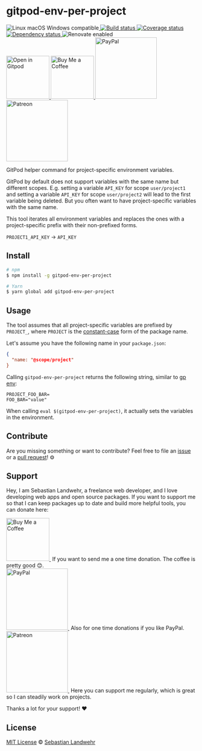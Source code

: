 <!-- TITLE/ -->
# gitpod-env-per-project
<!-- /TITLE -->

<!-- BADGES/ -->
  <p>
    <img src="https://img.shields.io/badge/os-linux%20%7C%C2%A0macos%20%7C%C2%A0windows-blue" alt="Linux macOS Windows compatible"><a href="https://github.com/dword-design/gitpod-env-per-project/actions">
      <img
        src="https://github.com/dword-design/gitpod-env-per-project/workflows/build/badge.svg"
        alt="Build status"
      >
    </a><a href="https://codecov.io/gh/dword-design/gitpod-env-per-project">
      <img
        src="https://codecov.io/gh/dword-design/gitpod-env-per-project/branch/master/graph/badge.svg"
        alt="Coverage status"
      >
    </a><a href="https://david-dm.org/dword-design/gitpod-env-per-project">
      <img src="https://img.shields.io/david/dword-design/gitpod-env-per-project" alt="Dependency status">
    </a><img src="https://img.shields.io/badge/renovate-enabled-brightgreen" alt="Renovate enabled"><br/><a href="https://gitpod.io/#https://github.com/dword-design/gitpod-env-per-project">
      <img
        src="https://gitpod.io/button/open-in-gitpod.svg"
        alt="Open in Gitpod"
        width="114"
      >
    </a><a href="https://www.buymeacoffee.com/dword">
      <img
        src="https://www.buymeacoffee.com/assets/img/guidelines/download-assets-sm-2.svg"
        alt="Buy Me a Coffee"
        width="114"
      >
    </a><a href="https://paypal.me/SebastianLandwehr">
      <img
        src="https://sebastianlandwehr.com/images/paypal.svg"
        alt="PayPal"
        width="163"
      >
    </a><a href="https://www.patreon.com/dworddesign">
      <img
        src="https://sebastianlandwehr.com/images/patreon.svg"
        alt="Patreon"
        width="163"
      >
    </a>
</p>
<!-- /BADGES -->

<!-- DESCRIPTION/ -->
GitPod helper command for project-specific environment variables.
<!-- /DESCRIPTION -->

GitPod by default does not support variables with the same name but different scopes. E.g. setting a variable `API_KEY` for scope `user/project1` and setting a variable `API_KEY` for scope `user/project2` will lead to the first variable being deleted. But you often want to have project-specific variables with the same name.

This tool iterates all environment variables and replaces the ones with a project-specific prefix with their non-prefixed forms.

`PROJECT1_API_KEY` -> `API_KEY`

<!-- INSTALL/ -->
## Install

```bash
# npm
$ npm install -g gitpod-env-per-project

# Yarn
$ yarn global add gitpod-env-per-project
```
<!-- /INSTALL -->

## Usage

The tool assumes that all project-specific variables are prefixed by `PROJECT_`, where `PROJECT` is the [constant-case](https://github.com/blakeembrey/change-case/tree/master/packages/constant-case) form of the package name.

Let's assume you have the following name in your `package.json`:

```json
{
  "name: "@scope/project"
}
```

Calling `gitpod-env-per-project` returns the following string, similar to [gp env](https://www.gitpod.io/docs/environment-variables#using-the-command-line-code-classlanguage-textgp-envcode):

```
PROJECT_FOO_BAR=
FOO_BAR="value"
```

When calling `eval $(gitpod-env-per-project)`, it actually sets the variables in the environment.

<!-- LICENSE/ -->
## Contribute

Are you missing something or want to contribute? Feel free to file an [issue](https://github.com/dword-design/gitpod-env-per-project/issues) or a [pull request](https://github.com/dword-design/gitpod-env-per-project/pulls)! ⚙️

## Support

Hey, I am Sebastian Landwehr, a freelance web developer, and I love developing web apps and open source packages. If you want to support me so that I can keep packages up to date and build more helpful tools, you can donate here:

<p>
  <a href="https://www.buymeacoffee.com/dword">
    <img
      src="https://www.buymeacoffee.com/assets/img/guidelines/download-assets-sm-2.svg"
      alt="Buy Me a Coffee"
      width="114"
    >
  </a>&nbsp;If you want to send me a one time donation. The coffee is pretty good 😊.<br/>
  <a href="https://paypal.me/SebastianLandwehr">
    <img
      src="https://sebastianlandwehr.com/images/paypal.svg"
      alt="PayPal"
      width="163"
    >
  </a>&nbsp;Also for one time donations if you like PayPal.<br/>
  <a href="https://www.patreon.com/dworddesign">
    <img
      src="https://sebastianlandwehr.com/images/patreon.svg"
      alt="Patreon"
      width="163"
    >
  </a>&nbsp;Here you can support me regularly, which is great so I can steadily work on projects.
</p>

Thanks a lot for your support! ❤️

## License

[MIT License](https://opensource.org/licenses/MIT) © [Sebastian Landwehr](https://sebastianlandwehr.com)
<!-- /LICENSE -->
